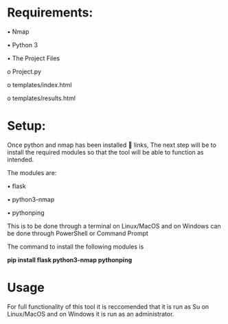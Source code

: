# Requirements: 

•	Nmap

•	Python 3

•	The Project Files

o	Project.py

o	templates/index.html

o templates/results.html

# Setup:
Once python and nmap has been installed  links, The next step will be to install the required modules so that the tool will be able to function as intended.

The modules are:

  •	flask
  
  •	python3-nmap
  
  •	pythonping
  
This is to be done through a terminal on Linux/MacOS and on Windows can be done through PowerShell or Command Prompt

The command to install the following modules is

  **pip install flask python3-nmap pythonping**
# Usage
For full functionality of this tool it is reccomended that it is run as Su on Linux/MacOS and on Windows it is run as an administrator.
